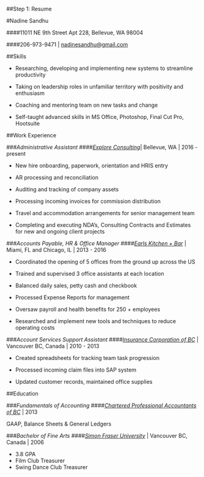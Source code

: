 ##Step 1: Resume

#Nadine Sandhu

####11011 NE 9th Street Apt 228, Bellevue, WA 98004

####206-973-9471 | nadinesandhu@gmail.com

##Skills

* Researching, developing and implementing new systems to streamline productivity

* Taking on leadership roles in unfamiliar territory with positivity and enthusiasm

* Coaching and mentoring team on new tasks and change

* Self-taught advanced skills in MS Office, Photoshop, Final Cut Pro, Hootsuite

##Work Experience

###_Administrative Assistant_
####[_Explore Consulting_](www.exploreconsulting.com)| Bellevue, WA | 2016 - present

* New hire onboarding, paperwork, orientation and HRIS entry

* AR processing and reconciliation

* Auditing and tracking of company assets

* Processing incoming invoices for commission distribution

* Travel and accommodation arrangements for senior management team

* Completing and executing NDA’s, Consulting Contracts and Estimates for new and ongoing client projects

###_Accounts Payable, HR & Office Manager_ 
####[_Earls Kitchen + Bar_](www.earls.ca) | Miami, FL and Chicago, IL | 2013 - 2016

* Coordinated the opening of 5 offices from the ground up across the US

* Trained and supervised 3 office assistants at each location

* Balanced daily sales, petty cash and checkbook

* Processed Expense Reports for management

* Oversaw payroll and health benefits for 250 + employees

* Researched and implement new tools and techniques to reduce operating costs

###_Account Services Support Assistant_ 
####[_Insurance Corporation of BC_](www.icbc.com) | Vancouver BC, Canada | 2010 - 2013

* Created spreadsheets for tracking team task progression

* Processed incoming claim files into SAP system

* Updated customer records, maintained office supplies

##Education

###_Fundamentals of Accounting_ 
####[_Chartered Professional Accountants of BC_](www.bccpa.ca) | 2013

GAAP, Balance Sheets & General Ledgers


###_Bachelor of Fine Arts_ 
####[_Simon Fraser University_](www.sfu.ca) | Vancouver BC, Canada | 2006

- 3.8 GPA
- Film Club Treasurer
- Swing Dance Club Treasurer
